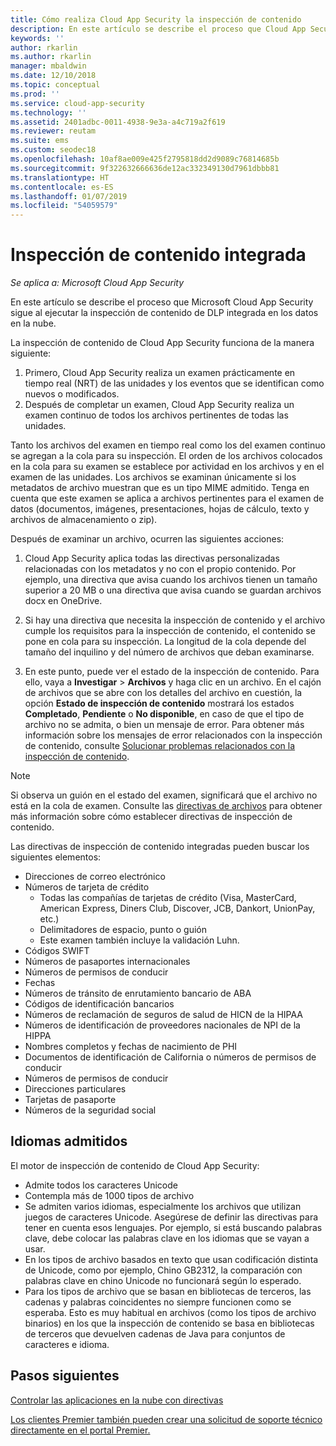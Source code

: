 ```yaml
---
title: Cómo realiza Cloud App Security la inspección de contenido
description: En este artículo se describe el proceso que Cloud App Security sigue al realizar la inspección de contenido de DLP en los datos en la nube.
keywords: ''
author: rkarlin
ms.author: rkarlin
manager: mbaldwin
ms.date: 12/10/2018
ms.topic: conceptual
ms.prod: ''
ms.service: cloud-app-security
ms.technology: ''
ms.assetid: 2401adbc-0011-4938-9e3a-a4c719a2f619
ms.reviewer: reutam
ms.suite: ems
ms.custom: seodec18
ms.openlocfilehash: 10af8ae009e425f2795818dd2d9089c76814685b
ms.sourcegitcommit: 9f322632666636de12ac332349130d7961dbbb81
ms.translationtype: HT
ms.contentlocale: es-ES
ms.lasthandoff: 01/07/2019
ms.locfileid: "54059579"
---
```

# <a name="built-in-content-inspection"></a>Inspección de contenido integrada

*Se aplica a: Microsoft Cloud App Security*

En este artículo se describe el proceso que Microsoft Cloud App Security sigue al ejecutar la inspección de contenido de DLP integrada en los datos en la nube. 


La inspección de contenido de Cloud App Security funciona de la manera siguiente:
1. Primero, Cloud App Security realiza un examen prácticamente en tiempo real (NRT) de las unidades y los eventos que se identifican como nuevos o modificados.
2. Después de completar un examen, Cloud App Security realiza un examen continuo de todos los archivos pertinentes de todas las unidades.  

Tanto los archivos del examen en tiempo real como los del examen continuo se agregan a la cola para su inspección. El orden de los archivos colocados en la cola para su examen se establece por actividad en los archivos y en el examen de las unidades. Los archivos se examinan únicamente si los metadatos de archivo muestran que es un tipo MIME admitido. Tenga en cuenta que este examen se aplica a archivos pertinentes para el examen de datos (documentos, imágenes, presentaciones, hojas de cálculo, texto y archivos de almacenamiento o zip).  

Después de examinar un archivo, ocurren las siguientes acciones:

1. Cloud App Security aplica todas las directivas personalizadas relacionadas con los metadatos y no con el propio contenido. Por ejemplo, una directiva que avisa cuando los archivos tienen un tamaño superior a 20 MB o una directiva que avisa cuando se guardan archivos docx en OneDrive. 

2. Si hay una directiva que necesita la inspección de contenido y el archivo cumple los requisitos para la inspección de contenido, el contenido se pone en cola para su inspección. La longitud de la cola depende del tamaño del inquilino y del número de archivos que deban examinarse. 

3. En este punto, puede ver el estado de la inspección de contenido. Para ello, vaya a **Investigar** > **Archivos** y haga clic en un archivo. En el cajón de archivos que se abre con los detalles del archivo en cuestión, la opción **Estado de inspección de contenido** mostrará los estados **Completado**, **Pendiente** o **No disponible**, en caso de que el tipo de archivo no se admita, o bien un mensaje de error. Para obtener más información sobre los mensajes de error relacionados con la inspección de contenido, consulte [Solucionar problemas relacionados con la inspección de contenido](troubleshooting-content-inspection.md).

> [!NOTE]
> Si observa un guión en el estado del examen, significará que el archivo no está en la cola de examen. Consulte las [directivas de archivos](data-protection-policies.md) para obtener más información sobre cómo establecer directivas de inspección de contenido.

Las directivas de inspección de contenido integradas pueden buscar los siguientes elementos:

- Direcciones de correo electrónico 
- Números de tarjeta de crédito 
  - Todas las compañías de tarjetas de crédito (Visa, MasterCard, American Express, Diners Club, Discover, JCB, Dankort, UnionPay, etc.) 
  - Delimitadores de espacio, punto o guión
  - Este examen también incluye la validación Luhn.
- Códigos SWIFT
- Números de pasaportes internacionales
- Números de permisos de conducir
- Fechas
- Números de tránsito de enrutamiento bancario de ABA
- Códigos de identificación bancarios
- Números de reclamación de seguros de salud de HICN de la HIPAA
- Números de identificación de proveedores nacionales de NPI de la HIPPA
- Nombres completos y fechas de nacimiento de PHI
- Documentos de identificación de California o números de permisos de conducir
- Números de permisos de conducir
- Direcciones particulares
- Tarjetas de pasaporte
- Números de la seguridad social

## <a name="supported-languages"></a>Idiomas admitidos

El motor de inspección de contenido de Cloud App Security:
-   Admite todos los caracteres Unicode
-   Contempla más de 1000 tipos de archivo
-   Se admiten varios idiomas, especialmente los archivos que utilizan juegos de caracteres Unicode. Asegúrese de definir las directivas para tener en cuenta esos lenguajes. Por ejemplo, si está buscando palabras clave, debe colocar las palabras clave en los idiomas que se vayan a usar.
-   En los tipos de archivo basados en texto que usan codificación distinta de Unicode, como por ejemplo, Chino GB2312, la comparación con palabras clave en chino Unicode no funcionará según lo esperado.
-   Para los tipos de archivo que se basan en bibliotecas de terceros, las cadenas y palabras coincidentes no siempre funcionen como se esperaba. Esto es muy habitual en archivos (como los tipos de archivo binarios) en los que la inspección de contenido se basa en bibliotecas de terceros que devuelven cadenas de Java para conjuntos de caracteres e idioma.



## <a name="next-steps"></a>Pasos siguientes
[Controlar las aplicaciones en la nube con directivas](control-cloud-apps-with-policies.md)   

[Los clientes Premier también pueden crear una solicitud de soporte técnico directamente en el portal Premier.](https://premier.microsoft.com/)  
  